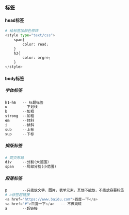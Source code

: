 ### 标签
#### head标签
```python
# 给标签加颜色修饰
<style type="text/css">
    span{
        color: read;
    }
    h3{
        color: orgre;
    }
</style>
```
#### body标签
##### 字体标签
```python
h1~h6   -- 标题标签
u       --下划线
b       --加粗
strong  --加粗
em      --倾斜
i       --倾斜
sub     --上标
sup     --下标
```
##### 排版标签
```python
# 网页布局
div     --分割(大范围)
span    --局部分割(小范围)
```
##### 段落标签
```python
p       --只能放文字，图片，表单元素，其他不能放，不能放容器标签
# a标签超链接
<a href="https://www.baidu.com">百度一下</a>
<a href="#">百度一下</a>   -- 不做跳转
a       --超链接
```